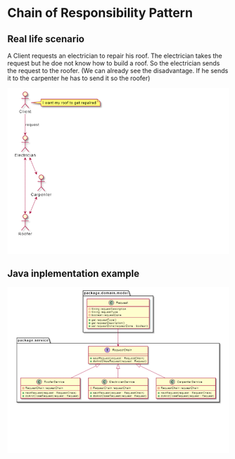 # Chain of Responsibility Pattern

## Real life scenario

A Client requests an electrician to repair his roof. The electrician takes the request but he doe not know how to build a roof. So the electrician sends the request to the roofer. (We can already see the disadvantage. If he sends it to the carpenter he has to send it so the roofer)

![actor](Actors.png)

## Java inplementation example

![class](Classdiagramm.png)
